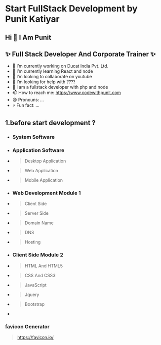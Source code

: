 # Start FullStack Development by Punit Katiyar

<!-- <img src="Web-Application-Development.png"> -->

## Hi  👋  I Am Punit 

## ✨ Full Stack Developer And Corporate Trainer  ✨

- 🔭 I’m currently working on Ducat India Pvt. Ltd.
- 🌱 I’m currently learning React and node
- 👯 I’m looking to collaborate on youtube
- 🤔 I’m looking for help with ????
- 💬 i am a fullstack developer with php and node
- 📫 How to reach me: https://www.codewithpunit.com
- 😄 Pronouns: ...
- ⚡ Fun fact: ...

## 1.before start development ?

- ### System Software 

- ### Application Software
- > Desktop Application
- > Web Application 
- > Mobile Application

- ### Web Development Module 1
- > Client Side
- > Server Side 
- > Domain Name
- > DNS
- > Hosting

- ### Client Side Module 2
- > HTML And HTML5
- > CSS And CSS3
- > JavaScript
- > Jquery
- > Bootstrap
- 


### favicon Generator 

> https://favicon.io/

